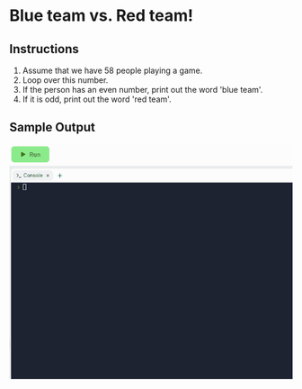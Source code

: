 # Blue team vs. Red team!

## Instructions  

1. Assume that we have 58 people playing a game.
2. Loop over this number.
3. If the person has an even number, print out the word 'blue team'.
4. If it is odd, print out the word 'red team'.

## Sample Output
![blue_team_red_team_solution](blue_team_red_team_solution.gif)